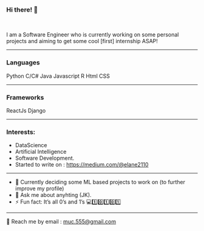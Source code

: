 ### Hi there! 👋

<br>

I am a Software Engineer who is currently working on some personal projects and aiming to get some cool [first] internship ASAP!

***


### Languages

Python
C/C#
Java
Javascript
R
Html
CSS


***
### Frameworks
ReactJs
Django

***

### Interests:
- DataScience
- Artificial Intelligence
- Software Development.
- Started to write on : https://medium.com/@elane2110
***

- 🌱 Currently deciding some ML based projects to work on (to further improve my profile)
- 💬 Ask me about anyhting (JK).
- ⚡ Fun fact: It’s all 0’s and 1’s 💻1️⃣0️⃣1️⃣0️⃣1️⃣

***
💬 Reach me by email : muc.555@gmail.com
